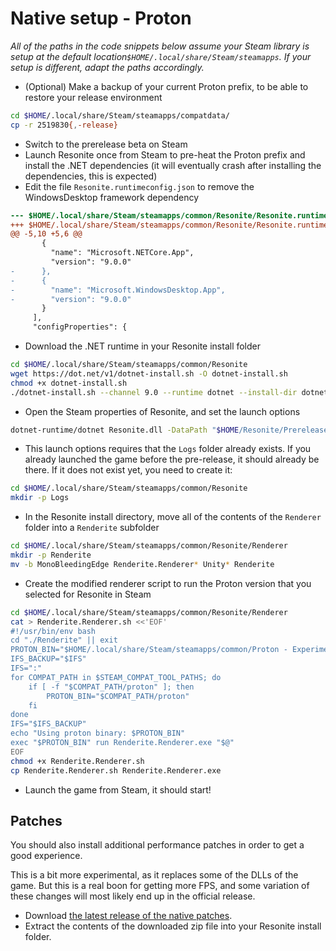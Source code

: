 # Native setup - Proton

_All of the paths in the code snippets below assume your Steam library is setup at the default location`$HOME/.local/share/Steam/steamapps`. If your setup is different, adapt the paths accordingly._

- (Optional) Make a backup of your current Proton prefix, to be able to restore your release environment
```sh
cd $HOME/.local/share/Steam/steamapps/compatdata/
cp -r 2519830{,-release}
```
- Switch to the prerelease beta on Steam
- Launch Resonite once from Steam to pre-heat the Proton prefix and install the .NET dependencies (it will eventually crash after installing the dependencies, this is expected)
- Edit the file `Resonite.runtimeconfig.json` to remove the WindowsDesktop framework dependency
```patch
--- $HOME/.local/share/Steam/steamapps/common/Resonite/Resonite.runtimeconfig.json	2025-07-16 09:44:51.509893740 +0200
+++ $HOME/.local/share/Steam/steamapps/common/Resonite/Resonite.runtimeconfig.json	2025-07-16 12:34:45.303342913 +0200
@@ -5,10 +5,6 @@
       {
         "name": "Microsoft.NETCore.App",
         "version": "9.0.0"
-      },
-      {
-        "name": "Microsoft.WindowsDesktop.App",
-        "version": "9.0.0"
       }
     ],
     "configProperties": {
```
- Download the .NET runtime in your Resonite install folder
```sh
cd $HOME/.local/share/Steam/steamapps/common/Resonite
wget https://dot.net/v1/dotnet-install.sh -O dotnet-install.sh
chmod +x dotnet-install.sh
./dotnet-install.sh --channel 9.0 --runtime dotnet --install-dir dotnet-runtime
```
- Open the Steam properties of Resonite, and set the launch options
```sh
dotnet-runtime/dotnet Resonite.dll -DataPath "$HOME/Resonite/Prerelease/Data" -CachePath "$HOME/Resonite/Prerelease/Cache" > "Logs/$(hostname) - linux-dotnet - $(date +"%F %H_%M_%S").log" 2>&1 # %command%
```
- This launch options requires that the `Logs` folder already exists.
  If you already launched the game before the pre-release, it should already be there.
  If it does not exist yet, you need to create it:
```sh
cd $HOME/.local/share/Steam/steamapps/common/Resonite
mkdir -p Logs
```
- In the Resonite install directory, move all of the contents of the `Renderer` folder into a `Renderite` subfolder
```sh
cd $HOME/.local/share/Steam/steamapps/common/Resonite/Renderer
mkdir -p Renderite
mv -b MonoBleedingEdge Renderite.Renderer* Unity* Renderite
```
- Create the modified renderer script to run the Proton version that you selected for Resonite in Steam
```sh
cd $HOME/.local/share/Steam/steamapps/common/Resonite/Renderer
cat > Renderite.Renderer.sh <<'EOF'
#!/usr/bin/env bash
cd "./Renderite" || exit
PROTON_BIN="$HOME/.local/share/Steam/steamapps/common/Proton - Experimental/proton"
IFS_BACKUP="$IFS"
IFS=":"
for COMPAT_PATH in $STEAM_COMPAT_TOOL_PATHS; do
    if [ -f "$COMPAT_PATH/proton" ]; then
        PROTON_BIN="$COMPAT_PATH/proton"
    fi 
done
IFS="$IFS_BACKUP"
echo "Using proton binary: $PROTON_BIN"
exec "$PROTON_BIN" run Renderite.Renderer.exe "$@"
EOF
chmod +x Renderite.Renderer.sh
cp Renderite.Renderer.sh Renderite.Renderer.exe
```
- Launch the game from Steam, it should start!

## Patches

You should also install additional performance patches in order to get a good experience.

This is a bit more experimental, as it replaces some of the DLLs of the game.
But this is a real boon for getting more FPS, and some variation of these changes will most likely end up in the official release. 

- Download [the latest release of the native patches](https://github.com/Baplar/ResoniteLinuxSplitteningPatches/releases/download/v0.1.7/NativeProtonPatches.zip).
- Extract the contents of the downloaded zip file into your Resonite install folder.
